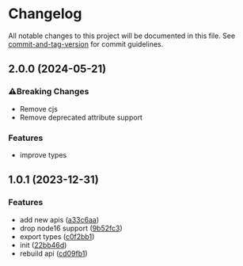 # Changelog

All notable changes to this project will be documented in this file. See [commit-and-tag-version](https://github.com/absolute-version/commit-and-tag-version) for commit guidelines.

## 2.0.0 (2024-05-21)

### ⚠️Breaking Changes

- Remove cjs
- Remove deprecated attribute support

### Features

- improve types

## 1.0.1 (2023-12-31)

### Features

- add new apis ([a33c6aa](https://github.com/Mister-Hope/create-codepen/commit/a33c6aaebcec3f15370ff318003ca2caff8ebbf7))
- drop node16 support ([9b52fc3](https://github.com/Mister-Hope/create-codepen/commit/9b52fc39494d16bc1412d9a70f8ff577f6fa88b0))
- export types ([c0f2bb1](https://github.com/Mister-Hope/create-codepen/commit/c0f2bb1f0b21ad1f8f2e7dfdc56457ae157484d8))
- init ([22bb46d](https://github.com/Mister-Hope/create-codepen/commit/22bb46d3de6b4da77efe224da03853b4345450eb))
- rebuild api ([cd09fb1](https://github.com/Mister-Hope/create-codepen/commit/cd09fb127f102d5052cfaf803dc69d9d6f192e10))
